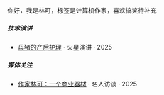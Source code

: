 你好，我是林可，标签是计算机作家，喜欢搞笑待补充

##### 技术演讲

- [母猪的产后护理][1] · 火星演讲 · 2025



##### 媒体关注

- [作家林可：一个商业器材][2] · 名人访谈 · 2025

[1]: https://linksequel.github.io/
[2]: https://linksequel.github.io/
